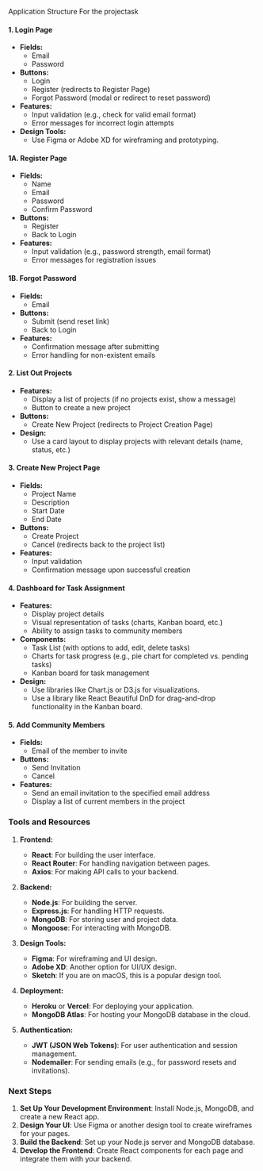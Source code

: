 Application Structure For the projectask

#### 1. **Login Page**
   - **Fields:**
     - Email
     - Password
   - **Buttons:**
     - Login
     - Register (redirects to Register Page)
     - Forgot Password (modal or redirect to reset password)
   - **Features:**
     - Input validation (e.g., check for valid email format)
     - Error messages for incorrect login attempts
   - **Design Tools:**
     - Use Figma or Adobe XD for wireframing and prototyping.

#### 1A. **Register Page**
   - **Fields:**
     - Name
     - Email
     - Password
     - Confirm Password
   - **Buttons:**
     - Register
     - Back to Login
   - **Features:**
     - Input validation (e.g., password strength, email format)
     - Error messages for registration issues

#### 1B. **Forgot Password**
   - **Fields:**
     - Email
   - **Buttons:**
     - Submit (send reset link)
     - Back to Login
   - **Features:**
     - Confirmation message after submitting
     - Error handling for non-existent emails

#### 2. **List Out Projects**
   - **Features:**
     - Display a list of projects (if no projects exist, show a message)
     - Button to create a new project
   - **Buttons:**
     - Create New Project (redirects to Project Creation Page)
   - **Design:**
     - Use a card layout to display projects with relevant details (name, status, etc.)

#### 3. **Create New Project Page**
   - **Fields:**
     - Project Name
     - Description
     - Start Date
     - End Date
   - **Buttons:**
     - Create Project
     - Cancel (redirects back to the project list)
   - **Features:**
     - Input validation
     - Confirmation message upon successful creation

#### 4. **Dashboard for Task Assignment**
   - **Features:**
     - Display project details
     - Visual representation of tasks (charts, Kanban board, etc.)
     - Ability to assign tasks to community members
   - **Components:**
     - Task List (with options to add, edit, delete tasks)
     - Charts for task progress (e.g., pie chart for completed vs. pending tasks)
     - Kanban board for task management
   - **Design:**
     - Use libraries like Chart.js or D3.js for visualizations.
     - Use a library like React Beautiful DnD for drag-and-drop functionality in the Kanban board.

#### 5. **Add Community Members**
   - **Fields:**
     - Email of the member to invite
   - **Buttons:**
     - Send Invitation
     - Cancel
   - **Features:**
     - Send an email invitation to the specified email address
     - Display a list of current members in the project

### Tools and Resources

1. **Frontend:**
   - **React**: For building the user interface.
   - **React Router**: For handling navigation between pages.
   - **Axios**: For making API calls to your backend.

2. **Backend:**
   - **Node.js**: For building the server.
   - **Express.js**: For handling HTTP requests.
   - **MongoDB**: For storing user and project data.
   - **Mongoose**: For interacting with MongoDB.

3. **Design Tools:**
   - **Figma**: For wireframing and UI design.
   - **Adobe XD**: Another option for UI/UX design.
   - **Sketch**: If you are on macOS, this is a popular design tool.

4. **Deployment:**
   - **Heroku** or **Vercel**: For deploying your application.
   - **MongoDB Atlas**: For hosting your MongoDB database in the cloud.

5. **Authentication:**
   - **JWT (JSON Web Tokens)**: For user authentication and session management.
   - **Nodemailer**: For sending emails (e.g., for password resets and invitations).

### Next Steps

1. **Set Up Your Development Environment**: Install Node.js, MongoDB, and create a new React app.
2. **Design Your UI**: Use Figma or another design tool to create wireframes for your pages.
3. **Build the Backend**: Set up your Node.js server and MongoDB database.
4. **Develop the Frontend**: Create React components for each page and integrate them with your backend.
